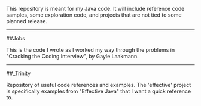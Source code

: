 This repository is meant for my Java code. It will include reference code samples, some exploration code, and projects that are not tied to some planned release.

-----

##Jobs

This is the code I wrote as I worked my way through the problems in "Cracking the Coding Interview", by Gayle Laakmann.

-----

##_Trinity

Repository of useful code references and examples. The 'effective' project is specifically examples from "Effective Java" that I want a quick reference to.

